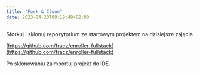 ```yaml
---
title: "Fork & Clone"
date: 2023-04-20T09:19:49+02:00
---
```


Sforkuj i sklonuj repozytorium ze startowym projektem na dzisiejsze zajęcia.

[https://github.com/fracz/enroller-fullstack](https://github.com/fracz/enroller-fullstack)

Po sklonowaniu zaimportuj projekt do IDE.
